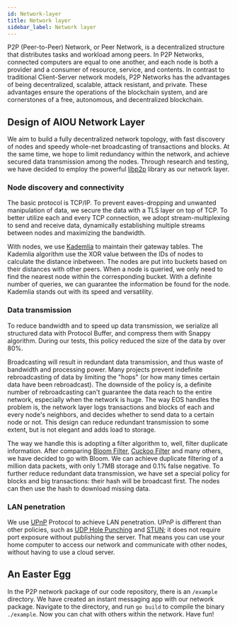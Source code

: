 ```yaml
---
id: Network-layer
title: Network layer
sidebar_label: Network layer
---
```


P2P (Peer-to-Peer) Network, or Peer Network, is a decentralized structure that distributes tasks and workload among peers. In P2P Networks, connected computers are equal to one another, and each node is both a provider and a consumer of resource, service, and contents. In contrast to traditional Client-Server network models, P2P Networks has the advantages of being decentralized, scalable, attack resistant, and private. These advantages ensure the operations of the blockchain system, and are cornerstones of a free, autonomous, and decentralized blockchain.

## Design of AIOU Network Layer

We aim to build a fully decentralized network topology, with fast discovery of nodes and speedy whole-net broadcasting of transactions and blocks. At the same time, we hope to limit redundancy within the network, and achieve secured data transmission among the nodes. Through research and testing, we have decided to employ the powerful [libp2p](https://github.com/libp2p/go-libp2p) library as our network layer.

### Node discovery and connectivity

The basic protocol is TCP/IP. To prevent eaves-dropping and unwanted manipulation of data, we secure the data with a TLS layer on top of TCP. To better utilize each and every TCP connection, we adopt stream-multiplexing to send and receive data, dynamically establishing multiple streams between nodes and maximizing the bandwidth.

With nodes, we use [Kademlia](https://en.wikipedia.org/wiki/Kademlia) to maintain their gateway tables. The Kademlia algorithm use the XOR value between the IDs of nodes to calculate the distance inbetween. The nodes are put into buckets based on their distances with other peers. When a node is queried, we only need to find the nearest node within the corresponding bucket. With a definite number of queries, we can guarantee the information be found for the node. Kademlia stands out with its speed and versatility.

### Data transmission

To reduce bandwidth and to speed up data transmission, we serialize all structured data with Protocol Buffer, and compress them with Snappy algorithm. During our tests, this policy reduced the size of the data by over 80%.

Broadcasting will result in redundant data transmission, and thus waste of bandwidth and processing power. Many projects prevent indefinite rebroadcasting of data by limiting the "hops" (or how many times certain data have been rebroadcast). The downside of the policy is, a definite number of rebroadcasting can't guarantee the data reach to the entire network, especially when the network is huge. The way EOS handles the problem is, the network layer logs transactions and blocks of each and every node's neighbors, and decides whether to send data to a certain node or not. This design can reduce redundant transmission to some extent, but is not elegant and adds load to storage.

The way we handle this is adopting a filter algorithm to, well, filter duplicate information. After comparing [Bloom Filter](https://en.wikipedia.org/wiki/Bloom_filter), [Cuckoo Filter](https://brilliant.org/wiki/cuckoo-filter) and many others, we have decided to go with Bloom. We can achieve duplicate filtering of a million data packets, with only 1.7MB storage and 0.1% false negative. To further reduce redundant data transmission, we have set a special policy for blocks and big transactions: their hash will be broadcast first. The nodes can then use the hash to download missing data.

### LAN penetration

We use [UPnP](https://en.wikipedia.org/wiki/Universal_Plug_and_Play) Protocol to achieve LAN penetration. UPnP is different than other policies, such as [UDP Hole Punching](https://en.wikipedia.org/wiki/UDP_hole_punching) and [STUN](https://en.wikipedia.org/wiki/STUN); it does not require port exposure without publishing the server. That means you can use your home computer to access our network and communicate with other nodes, without having to use a cloud server.

## An Easter Egg

In the P2P network package of our code repository, there is an `/example` directory. We have created an instant messaging app with our network package. Navigate to the directory, and run `go build` to compile the binary `./example`. Now you can chat with others within the network. Have fun!
